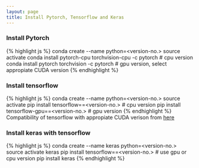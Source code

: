 ```yaml
---
layout: page
title: Install Pytorch, Tensorflow and Keras
---
```


### Install Pytorch
{% highlight js %} 
conda create --name <env-name> python=<version-no.>
source activate <env-name>
conda install pytorch-cpu torchvision-cpu -c pytorch # cpu version
conda install pytorch torchvision -c pytorch # gpu version, select appropiate CUDA version
{% endhighlight %}


### Install tensorflow
{% highlight js %} 
conda create --name <env-name> python=<version-no.>
source activate <env-name>
pip install tensorflow==<version-no.> # cpu version
pip install tensorflow-gpu==<version-no.> # gpu version 
{% endhighlight %}
Compatibility of tensorflow with appropiate CUDA verison from [here](https://www.tensorflow.org/install/source)

### Install keras with tensorflow
{% highlight js %} 
conda create --name keras python=<version-no.>
source activate keras
pip install tensorflow==<version-no.> # use gpu or cpu version
pip install keras
{% endhighlight %}

